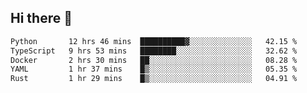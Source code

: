 ## Hi there 👋

<!--
**whirlun/whirlun** is a ✨ _special_ ✨ repository because its `README.md` (this file) appears on your GitHub profile.

Here are some ideas to get you started:

- 🔭 I’m currently working on ...
- 🌱 I’m currently learning ...
- 👯 I’m looking to collaborate on ...
- 🤔 I’m looking for help with ...
- 💬 Ask me about ...
- 📫 How to reach me: ...
- 😄 Pronouns: ...
- ⚡ Fun fact: ...
-->
<!--START_SECTION:waka-->

```txt
Python       12 hrs 46 mins  ██████████▓░░░░░░░░░░░░░░   42.15 %
TypeScript   9 hrs 53 mins   ████████░░░░░░░░░░░░░░░░░   32.62 %
Docker       2 hrs 30 mins   ██░░░░░░░░░░░░░░░░░░░░░░░   08.28 %
YAML         1 hr 37 mins    █▒░░░░░░░░░░░░░░░░░░░░░░░   05.35 %
Rust         1 hr 29 mins    █▒░░░░░░░░░░░░░░░░░░░░░░░   04.91 %
```

<!--END_SECTION:waka-->
